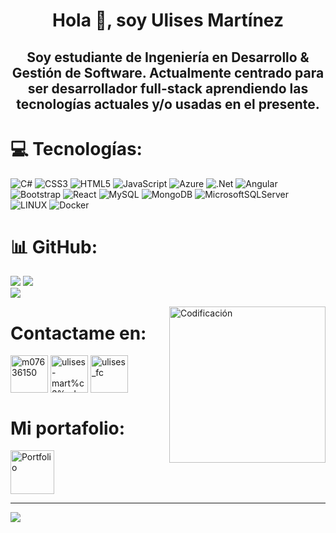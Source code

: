<h1 align="center">Hola 👋, soy Ulises Martínez</h1>
<h2 align="center">Soy estudiante de Ingeniería en Desarrollo & Gestión de Software. Actualmente centrado para ser desarrollador full-stack aprendiendo las tecnologías actuales y/o usadas en el presente.</h2>

# 💻 Tecnologías:
![C#](https://img.shields.io/badge/c%23-%23239120.svg?style=flat&logo=c-sharp&logoColor=white) ![CSS3](https://img.shields.io/badge/css3-%231572B6.svg?style=flat&logo=css3&logoColor=white) ![HTML5](https://img.shields.io/badge/html5-%23E34F26.svg?style=flat&logo=html5&logoColor=white) ![JavaScript](https://img.shields.io/badge/javascript-%23323330.svg?style=flat&logo=javascript&logoColor=%23F7DF1E) ![Azure](https://img.shields.io/badge/azure-%230072C6.svg?style=flat&logo=azure-devops&logoColor=white) ![.Net](https://img.shields.io/badge/.NET-5C2D91?style=flat&logo=.net&logoColor=white) ![Angular](https://img.shields.io/badge/angular-%23DD0031.svg?style=flat&logo=angular&logoColor=white) ![Bootstrap](https://img.shields.io/badge/bootstrap-%23563D7C.svg?style=flat&logo=bootstrap&logoColor=white) ![React](https://img.shields.io/badge/react-%2320232a.svg?style=flat&logo=react&logoColor=%2361DAFB) ![MySQL](https://img.shields.io/badge/mysql-%2300f.svg?style=flat&logo=mysql&logoColor=white) ![MongoDB](https://img.shields.io/badge/MongoDB-%234ea94b.svg?style=flat&logo=mongodb&logoColor=white) ![MicrosoftSQLServer](https://img.shields.io/badge/Microsoft%20SQL%20Sever-CC2927?style=flat&logo=microsoft%20sql%20server&logoColor=white) ![LINUX](https://img.shields.io/badge/Linux-FCC624?style=flat&logo=linux&logoColor=black) ![Docker](https://img.shields.io/badge/docker-%230db7ed.svg?style=flat&logo=docker&logoColor=white)

# 📊 GitHub:
![](https://github-readme-stats.vercel.app/api?username=Rck23&theme=tokyonight&hide_border=false&include_all_commits=true&count_private=true)
![](https://github-readme-stats.vercel.app/api/top-langs/?username=Rck23&theme=tokyonight&hide_border=false&include_all_commits=true&count_private=true&layout=compact) <br/>
 ![](https://github-readme-streak-stats.herokuapp.com/?user=Rck23&theme=tokyonight&hide_border=false)

<img align="right" alt="Codificación" width="250" src="https://i.pinimg.com/originals/e4/26/70/e426702edf874b181aced1e2fa5c6cde.gif" />

# Contactame en:
<p align="left">
<a href="https://twitter.com/m07636150" target="blank"><img align="center" src="https://raw.githubusercontent.com/rahuldkjain/github-profile-readme-generator/master/src/images/icons/Social/twitter.svg" alt="m07636150" height="60" width="60" margin-right="10px"/></a>
<a href="https://linkedin.com/in/ulises-mart%c3%adnez-olivares-09276b258/" target="blank"><img align="center" src="https://raw.githubusercontent.com/rahuldkjain/github-profile-readme-generator/master/src/images/icons/Social/linked-in-alt.svg" alt="ulises-mart%c3%adnez-olivares-09276b258/" height="60" width="60" margin-right="10px" /></a>
<a href="https://instagram.com/ulises_fc" target="blank"><img align="center" src="https://raw.githubusercontent.com/rahuldkjain/github-profile-readme-generator/master/src/images/icons/Social/instagram.svg" alt="ulises_fc" height="60" width="60" margin-right="10px"/></a>
</p>

# Mi portafolio: 
<a href="https://portafolioulisesmtz.azurewebsites.net/" target="_blank"><img align="center" src="https://cdn-icons-png.flaticon.com/512/1454/1454827.png" alt="Portfolio" height="70" width="70" /></a>

---
[![](https://visitcount.itsvg.in/api?id=Rck23&label=Visitas%20perfil&color=1&icon=7&pretty=true)](https://visitcount.itsvg.in)
